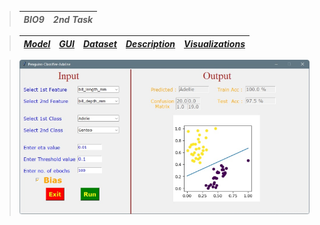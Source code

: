 > | ***BIO9*** | ***2nd Task*** |
> | :-: | :-: |

> | <a href="Model.ipynb">***Model***</a> | <a href="GUI.ipynb">***GUI***</a> | <a href="penguins.csv">***Dataset***</a> | <a href="Task Description.pdf">***Description***</a> | <a href="Visualizations">***Visualizations***</a> |
> | :-: | :-: | :-: | :-: | :-: |

> <img src="DEMO.png">
